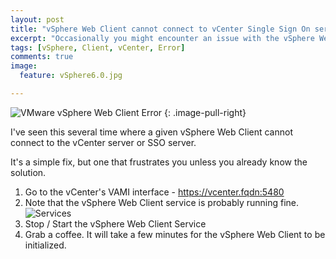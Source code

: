 ```yaml
---
layout: post
title: "vSphere Web Client cannot connect to vCenter Single Sign On server error"
excerpt: "Occasionally you might encounter an issue with the vSphere Web Client incapable of connecting to the vSphere SSO."
tags: [vSphere, Client, vCenter, Error]
comments: true
image:
  feature: vSphere6.0.jpg

---
```


![VMware vSphere Web Client Error](http://blog.mrpol.nl/wp-content/uploads/2015/03/031215_1530_Solvingthev1.png)
{: .image-pull-right}

I've seen this several time where a given vSphere Web Client cannot connect to the vCenter server or SSO server.

It's a simple fix, but one that frustrates you unless you already know the solution.

1. Go to the vCenter's VAMI interface - https://vcenter.fqdn:5480
2. Note that the vSphere Web Client service is probably running fine.
![Services](http://blog.mrpol.nl/wp-content/uploads/2015/03/031215_1530_Solvingthev2.png)
3. Stop / Start the vSphere Web Client Service
4. Grab a coffee. It will take a few minutes for the vSphere Web Client to be initialized.
